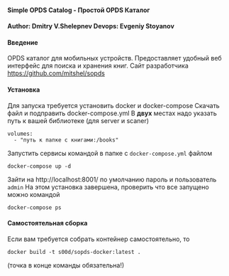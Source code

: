 #### Simple OPDS Catalog - Простой OPDS Каталог
#### Author: Dmitry V.Shelepnev  Devops: Evgeniy Stoyanov

#### Введение

OPDS каталог для мобильных устройств.
Предоставляет удобный веб интерфейс для поиска и хранения книг.
Сайт разработчика https://github.com/mitshel/sopds

#### Установка

Для запуска требуется установить docker и docker-compose
Скачать файл и подправить docker-compose.yml
В **двух** местах надо указать путь к вашей библиотеке (для server и scaner)

    volumes:
      - "путь к папке с книгами:/books"

Запустить сервисы командой в папке с `docker-compose.yml` файлом

    docker-compose up -d

Зайти на http://localhost:8001/ по умолчанию пароль и пользователь `admin`
На этом установка завершена, проверить что все запущено можно командой

    docker-compose ps

#### Самостоятельная сборка

Если вам требуется собрать контейнер самостоятельно, то

    docker build -t s00d/sopds-docker:latest .

(точка в конце команды обязательна!)
